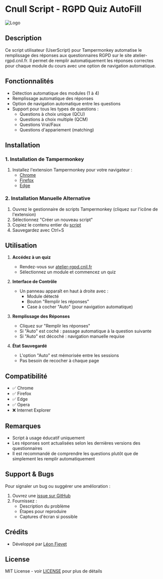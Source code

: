 # Cnull Script - RGPD Quiz AutoFill

![Logo](https://intranet.cnil.fr/logo/CNULL.png)

## Description
Ce script utilisateur (UserScript) pour Tampermonkey automatise le remplissage des réponses aux questionnaires RGPD sur le site atelier-rgpd.cnil.fr. Il permet de remplir automatiquement les réponses correctes pour chaque module du cours avec une option de navigation automatique.

## Fonctionnalités
- Détection automatique des modules (1 à 4)
- Remplissage automatique des réponses
- Option de navigation automatique entre les questions
- Support pour tous les types de questions :
  - Questions à choix unique (QCU)
  - Questions à choix multiple (QCM)
  - Questions Vrai/Faux
  - Questions d'appariement (matching)

## Installation

### 1. Installation de Tampermonkey
1. Installez l'extension Tampermonkey pour votre navigateur :
   - [Chrome](https://chrome.google.com/webstore/detail/tampermonkey/dhdgffkkebhmkfjojejmpbldmpobfkfo)
   - [Firefox](https://addons.mozilla.org/fr/firefox/addon/tampermonkey/)
   - [Edge](https://microsoftedge.microsoft.com/addons/detail/tampermonkey/iikmkjmpaadaobahmlepeloendndfphd)

### 2. Installation Manuelle Alternative
1. Ouvrez le gestionnaire de scripts Tampermonkey (cliquez sur l'icône de l'extension)
2. Sélectionnez "Créer un nouveau script"
3. Copiez le contenu entier du [script](https://raw.githubusercontent.com/Pixnop/Cnull/main/quiz-autofill-script-generated.js)
4. Sauvegardez avec Ctrl+S

## Utilisation

1. **Accédez à un quiz**
   - Rendez-vous sur [atelier-rgpd.cnil.fr](https://atelier-rgpd.cnil.fr)
   - Sélectionnez un module et commencez un quiz

2. **Interface de Contrôle**
   - Un panneau apparaît en haut à droite avec :
     - Module détecté
     - Bouton "Remplir les réponses"
     - Case à cocher "Auto" (pour navigation automatique)

3. **Remplissage des Réponses**
   - Cliquez sur "Remplir les réponses"
   - Si "Auto" est coché : passage automatique à la question suivante
   - Si "Auto" est décoché : navigation manuelle requise

4. **État Sauvegardé**
   - L'option "Auto" est mémorisée entre les sessions
   - Pas besoin de recocher à chaque page

## Compatibilité
- ✅ Chrome
- ✅ Firefox
- ✅ Edge
- ✅ Opera
- ❌ Internet Explorer

## Remarques
- Script à usage éducatif uniquement
- Les réponses sont actualisées selon les dernières versions des questionnaires
- Il est recommandé de comprendre les questions plutôt que de simplement les remplir automatiquement

## Support & Bugs
Pour signaler un bug ou suggérer une amélioration :
1. Ouvrez une [issue sur GitHub](https://github.com/Pixnop/Cnull/issues)
2. Fournissez :
   - Description du problème
   - Étapes pour reproduire
   - Captures d'écran si possible

## Crédits
- Développé par [Léon Fievet](https://github.com/Pixnop)

## License
MIT License - voir [LICENSE](https://github.com/Pixnop/Cnull/blob/main/LICENSE) pour plus de détails
